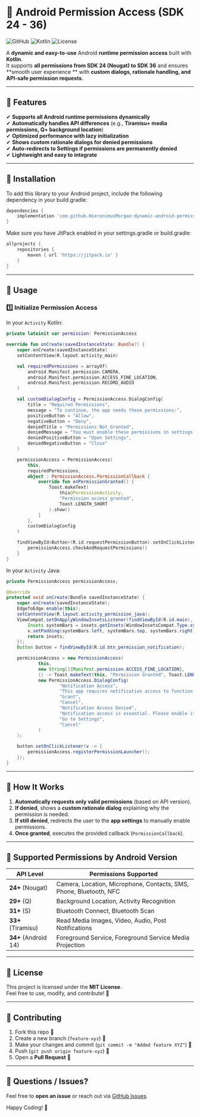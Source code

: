 # 📱 Android Permission Access (SDK 24 - 36)

![GitHub](https://img.shields.io/badge/Android%20SDK-24%20to%2036-green)
![Kotlin](https://img.shields.io/badge/Kotlin-100%25-blue)
![License](https://img.shields.io/badge/License-MIT-orange)

A **dynamic and easy-to-use** Android **runtime permission access** built with **Kotlin**.  
It supports **all permissions from SDK 24 (Nougat) to SDK 36** and ensures **smooth user experience
** with **custom dialogs, rationale handling, and API-safe permission requests**.

---

## 🌟 **Features**

✔ **Supports all Android runtime permissions dynamically**  
✔ **Automatically handles API differences** (e.g., **Tiramisu+ media permissions, Q+ background
location**)  
✔ **Optimized performance with lazy initialization**  
✔ **Shows custom rationale dialogs for denied permissions**  
✔ **Auto-redirects to Settings if permissions are permanently denied**  
✔ **Lightweight and easy to integrate**

---

## 🚀 **Installation**

To add this library to your Android project, include the following dependency in your build.gradle:
```gradle
dependencies {
    implementation 'com.github.HieronimusMorgan:dynamic-android-permission:1.0.0'
}
```
Make sure you have JitPack enabled in your settings.gradle or build.gradle:
```gradle
allprojects {
    repositories {
        maven { url 'https://jitpack.io' }
    }
}
```
---

## 📖 **Usage**

### **1️⃣ Initialize Permission Access**

In your `Activity` Kotlin:

```kotlin
private lateinit var permission: PermissionAccess

override fun onCreate(savedInstanceState: Bundle?) {
    super.onCreate(savedInstanceState)
    setContentView(R.layout.activity_main)

    val requiredPermissions = arrayOf(
        android.Manifest.permission.CAMERA,
        android.Manifest.permission.ACCESS_FINE_LOCATION,
        android.Manifest.permission.RECORD_AUDIO
    )

    val customDialogConfig = PermissionAccess.DialogConfig(
        title = "Required Permissions",
        message = "To continue, the app needs these permissions:",
        positiveButton = "Allow",
        negativeButton = "Deny",
        deniedTitle = "Permissions Not Granted",
        deniedMessage = "You must enable these permissions in settings to use the app.",
        deniedPositiveButton = "Open Settings",
        deniedNegativeButton = "Close"
    )

    permissionAccess = PermissionAccess(
        this,
        requiredPermissions,
        object : PermissionAccess.PermissionCallback {
            override fun onPermissionGranted() {
                Toast.makeText(
                    this@PermissionActivity,
                    "Permission access granted",
                    Toast.LENGTH_SHORT
                ).show()
            }
        },
        customDialogConfig
    )

    findViewById<Button>(R.id.requestPermissionButton).setOnClickListener {
        permissionAccess.checkAndRequestPermissions()
    }
}
```

In your `Activity` Java:

```java
private PermissionAccess permissionAccess;

@Override
protected void onCreate(Bundle savedInstanceState) {
    super.onCreate(savedInstanceState);
    EdgeToEdge.enable(this);
    setContentView(R.layout.activity_permission_java);
    ViewCompat.setOnApplyWindowInsetsListener(findViewById(R.id.main), (v, insets) -> {
        Insets systemBars = insets.getInsets(WindowInsetsCompat.Type.systemBars());
        v.setPadding(systemBars.left, systemBars.top, systemBars.right, systemBars.bottom);
        return insets;
    });
    Button button = findViewById(R.id.btn_permission_notification);

    permissionAccess = new PermissionAccess(
            this,
            new String[]{Manifest.permission.ACCESS_FINE_LOCATION},
            () -> Toast.makeText(this, "Permission Granted", Toast.LENGTH_SHORT).show(),
            new PermissionAccess.DialogConfig(
                    "Notification Access",
                    "This app requires notification access to function properly.",
                    "Grant",
                    "Cancel",
                    "Notification Access Denied",
                    "Notification access is essential. Please enable it in settings.",
                    "Go to Settings",
                    "Cancel"
            )
    );

    button.setOnClickListener(v -> {
        permissionAccess.registerPermissionLauncher();
    });
}
```

---

## 🔧 **How It Works**

1. **Automatically requests only valid permissions** (based on API version).
2. **If denied**, shows a **custom rationale dialog** explaining why the permission is needed.
3. **If still denied**, redirects the user to the **app settings** to manually enable permissions.
4. **Once granted**, executes the provided callback (`PermissionCallback`).

---

## 🎯 **Supported Permissions by Android Version**

| API Level            | Permissions Supported                                              |
|----------------------|--------------------------------------------------------------------|
| **24+** (Nougat)     | Camera, Location, Microphone, Contacts, SMS, Phone, Bluetooth, NFC |
| **29+** (Q)          | Background Location, Activity Recognition                          |
| **31+** (S)          | Bluetooth Connect, Bluetooth Scan                                  |
| **33+** (Tiramisu)   | Read Media Images, Video, Audio, Post Notifications                |
| **34+** (Android 14) | Foreground Service, Foreground Service Media Projection            |

---

## 📜 **License**

This project is licensed under the **MIT License**.  
Feel free to use, modify, and contribute! 🚀

---

## 👥 **Contributing**

1. Fork this repo 🍴
2. Create a new branch (`feature-xyz`) 🌿
3. Make your changes and commit (`git commit -m "Added feature XYZ"`) 📝
4. Push (`git push origin feature-xyz`) 🚀
5. Open a **Pull Request** 📩

---

## 💬 **Questions / Issues?**

Feel free to **open an issue** or reach out
via [GitHub Issues](https://github.com/HieronimusMorgan/dynamic-android-permission/issues).

Happy Coding! 🚀  
